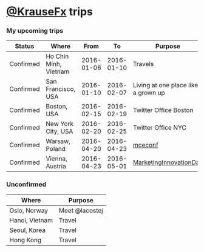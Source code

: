 # [@KrauseFx](https://twitter.com/KrauseFx) trips

### My upcoming trips

Status | Where | From | To | Purpose | Cal
-------|-------|------|----|---------|---------
Confirmed | Ho Chin Minh, Vietnam | 2016-01-06 | 2016-01-10 | Travels | 
Confirmed | San Francisco, USA | 2016-01-10 | 2016-02-07 | Living at one place like a grown up |
Confirmed | Boston, USA | 2016-02-15 | 2016-02-19 | Twitter Office Boston | 
Confirmed | New York City, USA | 2016-02-20 | 2016-02-25 | Twitter Office NYC | 
Confirmed | Warsaw, Poland | 2016-04-20 | 2016-04-23 | [mceconf](http://mceconf.com/) |  
Confirmed | Vienna, Austria | 2016-04-23 | 2016-05-01 | [MarketingInnovationDay](http://www.mobilemarketinginnovationday.at/) | 


### Unconfirmed

Where | Purpose
------|--------
Oslo, Norway | Meet @lacostej
Hanoi, Vietnam | Travel
Seoul, Korea | Travel
Hong Kong | Travel
